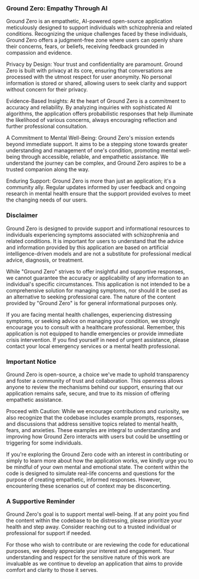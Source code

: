 ### Ground Zero: Empathy Through AI

Ground Zero is an empathetic, AI-powered open-source application meticulously designed to support individuals with schizophrenia and related conditions. Recognizing the unique challenges faced by these individuals, Ground Zero offers a judgment-free zone where users can openly share their concerns, fears, or beliefs, receiving feedback grounded in compassion and evidence.

Privacy by Design: Your trust and confidentiality are paramount. Ground Zero is built with privacy at its core, ensuring that conversations are processed with the utmost respect for user anonymity. No personal information is stored or shared, allowing users to seek clarity and support without concern for their privacy.

Evidence-Based Insights: At the heart of Ground Zero is a commitment to accuracy and reliability. By analyzing inquiries with sophisticated AI algorithms, the application offers probabilistic responses that help illuminate the likelihood of various concerns, always encouraging reflection and further professional consultation.

A Commitment to Mental Well-Being: Ground Zero's mission extends beyond immediate support. It aims to be a stepping stone towards greater understanding and management of one's condition, promoting mental well-being through accessible, reliable, and empathetic assistance. We understand the journey can be complex, and Ground Zero aspires to be a trusted companion along the way.

Enduring Support: Ground Zero is more than just an application; it's a community ally. Regular updates informed by user feedback and ongoing research in mental health ensure that the support provided evolves to meet the changing needs of our users.

### Disclaimer

Ground Zero is designed to provide support and informational resources to individuals experiencing symptoms associated with schizophrenia and related conditions. It is important for users to understand that the advice and information provided by this application are based on artificial intelligence-driven models and are not a substitute for professional medical advice, diagnosis, or treatment.

While "Ground Zero" strives to offer insightful and supportive responses, we cannot guarantee the accuracy or applicability of any information to an individual's specific circumstances. This application is not intended to be a comprehensive solution for managing symptoms, nor should it be used as an alternative to seeking professional care. The nature of the content provided by "Ground Zero" is for general informational purposes only.

If you are facing mental health challenges, experiencing distressing symptoms, or seeking advice on managing your condition, we strongly encourage you to consult with a healthcare professional. Remember, this application is not equipped to handle emergencies or provide immediate crisis intervention. If you find yourself in need of urgent assistance, please contact your local emergency services or a mental health professional.

### Important Notice

Ground Zero is open-source, a choice we've made to uphold transparency and foster a community of trust and collaboration. This openness allows anyone to review the mechanisms behind our support, ensuring that our application remains safe, secure, and true to its mission of offering empathetic assistance.

Proceed with Caution: While we encourage contributions and curiosity, we also recognize that the codebase includes example prompts, responses, and discussions that address sensitive topics related to mental health, fears, and anxieties. These examples are integral to understanding and improving how Ground Zero interacts with users but could be unsettling or triggering for some individuals.

If you're exploring the Ground Zero code with an interest in contributing or simply to learn more about how the application works, we kindly urge you to be mindful of your own mental and emotional state. The content within the code is designed to simulate real-life concerns and questions for the purpose of creating empathetic, informed responses. However, encountering these scenarios out of context may be disconcerting.

### A Supportive Reminder 

Ground Zero's goal is to support mental well-being. If at any point you find the content within the codebase to be distressing, please prioritize your health and step away. Consider reaching out to a trusted individual or professional for support if needed.

For those who wish to contribute or are reviewing the code for educational purposes, we deeply appreciate your interest and engagement. Your understanding and respect for the sensitive nature of this work are invaluable as we continue to develop an application that aims to provide comfort and clarity to those it serves.
